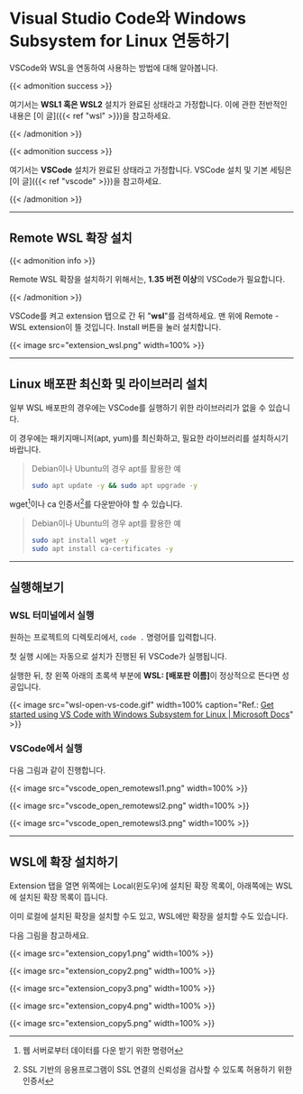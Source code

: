 # Visual Studio Code와 Windows Subsystem for Linux 연동하기


VSCode와 WSL을 연동하여 사용하는 방법에 대해 알아봅니다.

<!--more-->

{{< admonition success >}}

여기서는 <b>WSL1 혹은 WSL2</b> 설치가 완료된 상태라고 가정합니다. 이에 관한 전반적인 내용은 [이 글]({{< ref "wsl" >}})을 참고하세요.

{{< /admonition >}}

{{< admonition success >}}

여기서는 <b>VSCode</b> 설치가 완료된 상태라고 가정합니다. VSCode 설치 및 기본 세팅은 [이 글]({{< ref "vscode" >}})을 참고하세요.

{{< /admonition >}}

---

## Remote WSL 확장 설치

{{< admonition info >}}

Remote WSL 확장을 설치하기 위해서는, <b>1.35 버전 이상</b>의 VSCode가 필요합니다.

{{< /admonition >}}

VSCode를 켜고 extension 탭으로 간 뒤 "**wsl**"를 검색하세요. 맨 위에 Remote - WSL extension이 뜰 것입니다. Install 버튼을 눌러 설치합니다.

{{< image src="extension_wsl.png" width=100% >}}

---

## Linux 배포판 최신화 및 라이브러리 설치

일부 WSL 배포판의 경우에는 VSCode를 실행하기 위한 라이브러리가 없을 수 있습니다.

이 경우에는 패키지매니저(apt, yum)를 최신화하고, 필요한 라이브러리를 설치하시기 바랍니다.

>  Debian이나 Ubuntu의 경우 apt를 활용한 예
>
> ```bash
> sudo apt update -y && sudo apt upgrade -y
> ```

wget[^1]이나 ca 인증서[^2]를 다운받아야 할 수 있습니다.

>  Debian이나 Ubuntu의 경우 apt를 활용한 예
>
> ```bash
> sudo apt install wget -y
> sudo apt install ca-certificates -y
> ```

---

## 실행해보기

### WSL 터미널에서 실행

원하는 프로젝트의 디렉토리에서, `code .` 명령어를 입력합니다.

첫 실행 시에는 자동으로 설치가 진행된 뒤 VSCode가 실행됩니다.

실행한 뒤, 창 왼쪽 아래의 초록색 부분에 <b>WSL: [배포판 이름]</b>이 정상적으로 뜬다면 성공입니다.

{{< image src="wsl-open-vs-code.gif" width=100% caption="Ref.: [Get started using VS Code with Windows Subsystem for Linux | Microsoft Docs](https://docs.microsoft.com/en-us/windows/wsl/tutorials/wsl-vscode)" >}}

### VSCode에서 실행

다음 그림과 같이 진행합니다.

{{< image src="vscode_open_remotewsl1.png" width=100% >}}

{{< image src="vscode_open_remotewsl2.png" width=100% >}}

{{< image src="vscode_open_remotewsl3.png" width=100% >}}

---

## WSL에 확장 설치하기

Extension 탭을 열면 위쪽에는 Local(윈도우)에 설치된 확장 목록이, 아래쪽에는 WSL에 설치된 확장 목록이 뜹니다.

이미 로컬에 설치된 확장을 설치할 수도 있고, WSL에만 확장을 설치할 수도 있습니다.

다음 그림을 참고하세요.

{{< image src="extension_copy1.png" width=100% >}}

{{< image src="extension_copy2.png" width=100% >}}

{{< image src="extension_copy3.png" width=100% >}}

{{< image src="extension_copy4.png" width=100% >}}

{{< image src="extension_copy5.png" width=100% >}}



[^1]: 웹 서버로부터 데이터를 다운 받기 위한 명령어
[^2]: SSL 기반의 응용프로그램이 SSL 연결의 신뢰성을 검사할 수 있도록 허용하기 위한 인증서

